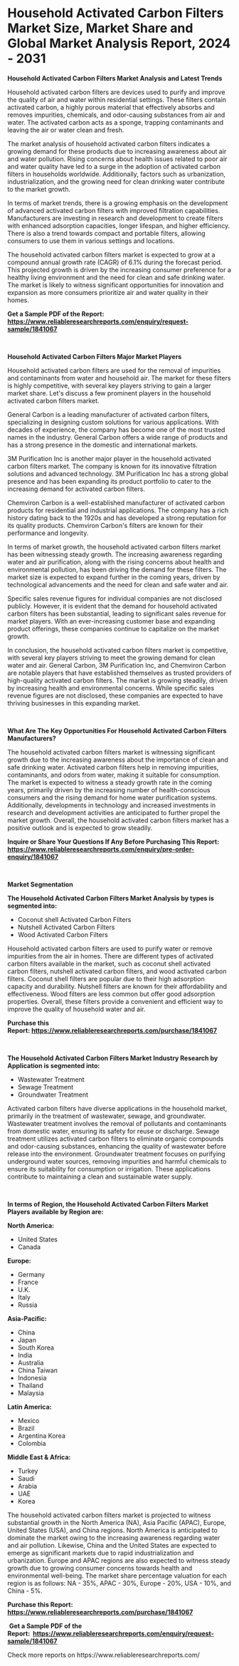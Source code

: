 <p><h1>Household Activated Carbon Filters Market Size, Market Share and Global Market Analysis Report, 2024 - 2031</h1></p><p><strong>Household Activated Carbon Filters Market Analysis and Latest Trends</strong></p>
<p><p>Household activated carbon filters are devices used to purify and improve the quality of air and water within residential settings. These filters contain activated carbon, a highly porous material that effectively absorbs and removes impurities, chemicals, and odor-causing substances from air and water. The activated carbon acts as a sponge, trapping contaminants and leaving the air or water clean and fresh.</p><p>The market analysis of household activated carbon filters indicates a growing demand for these products due to increasing awareness about air and water pollution. Rising concerns about health issues related to poor air and water quality have led to a surge in the adoption of activated carbon filters in households worldwide. Additionally, factors such as urbanization, industrialization, and the growing need for clean drinking water contribute to the market growth.</p><p>In terms of market trends, there is a growing emphasis on the development of advanced activated carbon filters with improved filtration capabilities. Manufacturers are investing in research and development to create filters with enhanced adsorption capacities, longer lifespan, and higher efficiency. There is also a trend towards compact and portable filters, allowing consumers to use them in various settings and locations.</p><p>The household activated carbon filters market is expected to grow at a compound annual growth rate (CAGR) of 6.1% during the forecast period. This projected growth is driven by the increasing consumer preference for a healthy living environment and the need for clean and safe drinking water. The market is likely to witness significant opportunities for innovation and expansion as more consumers prioritize air and water quality in their homes.</p></p>
<p><strong>Get a Sample PDF of the Report:&nbsp; <a href="https://www.reliableresearchreports.com/enquiry/request-sample/1841067">https://www.reliableresearchreports.com/enquiry/request-sample/1841067</a></strong></p>
<p>&nbsp;</p>
<p><strong>Household Activated Carbon Filters Major Market Players</strong></p>
<p><p>Household activated carbon filters are used for the removal of impurities and contaminants from water and household air. The market for these filters is highly competitive, with several key players striving to gain a larger market share. Let's discuss a few prominent players in the household activated carbon filters market.</p><p>General Carbon is a leading manufacturer of activated carbon filters, specializing in designing custom solutions for various applications. With decades of experience, the company has become one of the most trusted names in the industry. General Carbon offers a wide range of products and has a strong presence in the domestic and international markets.</p><p>3M Purification Inc is another major player in the household activated carbon filters market. The company is known for its innovative filtration solutions and advanced technology. 3M Purification Inc has a strong global presence and has been expanding its product portfolio to cater to the increasing demand for activated carbon filters.</p><p>Chemviron Carbon is a well-established manufacturer of activated carbon products for residential and industrial applications. The company has a rich history dating back to the 1920s and has developed a strong reputation for its quality products. Chemviron Carbon's filters are known for their performance and longevity.</p><p>In terms of market growth, the household activated carbon filters market has been witnessing steady growth. The increasing awareness regarding water and air purification, along with the rising concerns about health and environmental pollution, has been driving the demand for these filters. The market size is expected to expand further in the coming years, driven by technological advancements and the need for clean and safe water and air.</p><p>Specific sales revenue figures for individual companies are not disclosed publicly. However, it is evident that the demand for household activated carbon filters has been substantial, leading to significant sales revenue for market players. With an ever-increasing customer base and expanding product offerings, these companies continue to capitalize on the market growth.</p><p>In conclusion, the household activated carbon filters market is competitive, with several key players striving to meet the growing demand for clean water and air. General Carbon, 3M Purification Inc, and Chemviron Carbon are notable players that have established themselves as trusted providers of high-quality activated carbon filters. The market is growing steadily, driven by increasing health and environmental concerns. While specific sales revenue figures are not disclosed, these companies are expected to have thriving businesses in this expanding market.</p></p>
<p>&nbsp;</p>
<p><strong>What Are The Key Opportunities For Household Activated Carbon Filters Manufacturers?</strong></p>
<p><p>The household activated carbon filters market is witnessing significant growth due to the increasing awareness about the importance of clean and safe drinking water. Activated carbon filters help in removing impurities, contaminants, and odors from water, making it suitable for consumption. The market is expected to witness a steady growth rate in the coming years, primarily driven by the increasing number of health-conscious consumers and the rising demand for home water purification systems. Additionally, developments in technology and increased investments in research and development activities are anticipated to further propel the market growth. Overall, the household activated carbon filters market has a positive outlook and is expected to grow steadily.</p></p>
<p><strong>Inquire or Share Your Questions If Any Before Purchasing This Report: <a href="https://www.reliableresearchreports.com/enquiry/pre-order-enquiry/1841067">https://www.reliableresearchreports.com/enquiry/pre-order-enquiry/1841067</a></strong></p>
<p>&nbsp;</p>
<p><strong>Market Segmentation</strong></p>
<p><strong>The Household Activated Carbon Filters Market Analysis by types is segmented into:</strong></p>
<p><ul><li>Coconut shell Activated Carbon Filters</li><li>Nutshell Activated Carbon Filters</li><li>Wood Activated Carbon Filters</li></ul></p>
<p><p>Household activated carbon filters are used to purify water or remove impurities from the air in homes. There are different types of activated carbon filters available in the market, such as coconut shell activated carbon filters, nutshell activated carbon filters, and wood activated carbon filters. Coconut shell filters are popular due to their high adsorption capacity and durability. Nutshell filters are known for their affordability and effectiveness. Wood filters are less common but offer good adsorption properties. Overall, these filters provide a convenient and efficient way to improve the quality of household water and air.</p></p>
<p><strong>Purchase this Report:&nbsp;<a href="https://www.reliableresearchreports.com/purchase/1841067">https://www.reliableresearchreports.com/purchase/1841067</a></strong></p>
<p>&nbsp;</p>
<p><strong>The Household Activated Carbon Filters Market Industry Research by Application is segmented into:</strong></p>
<p><ul><li>Wastewater Treatment</li><li>Sewage Treatment</li><li>Groundwater Treatment</li></ul></p>
<p><p>Activated carbon filters have diverse applications in the household market, primarily in the treatment of wastewater, sewage, and groundwater. Wastewater treatment involves the removal of pollutants and contaminants from domestic water, ensuring its safety for reuse or discharge. Sewage treatment utilizes activated carbon filters to eliminate organic compounds and odor-causing substances, enhancing the quality of wastewater before release into the environment. Groundwater treatment focuses on purifying underground water sources, removing impurities and harmful chemicals to ensure its suitability for consumption or irrigation. These applications contribute to maintaining a clean and sustainable water supply.</p></p>
<p>&nbsp;</p>
<p><strong>In terms of Region, the Household Activated Carbon Filters Market Players available by Region are:</strong></p>
<p>
    <p> <strong> North America: </strong>
        <ul>
            <li>United States</li>
            <li>Canada</li>
        </ul>
        </p> 
    <p> <strong> Europe: </strong>
        <ul>
            <li>Germany</li>
            <li>France</li>
            <li>U.K.</li>
            <li>Italy</li>
            <li>Russia</li>
        </ul>
        </p> 
    <p> <strong> Asia-Pacific: </strong>
        <ul>
            <li>China</li>
            <li>Japan</li>
            <li>South Korea</li>
            <li>India</li>
            <li>Australia</li>
            <li>China Taiwan</li>
            <li>Indonesia</li>
            <li>Thailand</li>
            <li>Malaysia</li>
        </ul>
        </p> 
    <p> <strong> Latin America: </strong>
        <ul>
            <li>Mexico</li>
            <li>Brazil</li>
            <li>Argentina Korea</li>
            <li>Colombia</li>
        </ul>
        </p> 
    <p> <strong> Middle East & Africa: </strong>
        <ul>
            <li>Turkey</li>
            <li>Saudi</li>
            <li>Arabia</li>
            <li>UAE</li>
            <li>Korea</li>
        </ul>
    </p>
    </p>
<p><p>The household activated carbon filters market is projected to witness substantial growth in the North America (NA), Asia Pacific (APAC), Europe, United States (USA), and China regions. North America is anticipated to dominate the market owing to the increasing awareness regarding water and air pollution. Likewise, China and the United States are expected to emerge as significant markets due to rapid industrialization and urbanization. Europe and APAC regions are also expected to witness steady growth due to growing consumer concerns towards health and environmental well-being. The market share percentage valuation for each region is as follows: NA - 35%, APAC - 30%, Europe - 20%, USA - 10%, and China - 5%.</p></p>
<p><strong>Purchase this Report: <a href="https://www.reliableresearchreports.com/purchase/1841067">https://www.reliableresearchreports.com/purchase/1841067</a></strong></p>
<p>&nbsp;<strong>Get a Sample PDF of the Report:&nbsp;&nbsp;<a href="https://www.reliableresearchreports.com/enquiry/request-sample/1841067">https://www.reliableresearchreports.com/enquiry/request-sample/1841067</a></strong></p>
<p><strong></strong></p>
<p>Check more reports on https://www.reliableresearchreports.com/</p>
